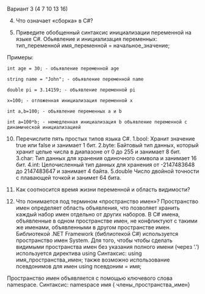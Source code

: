 Вариант 3 (4 7 10 13 16)

4. Что означает «сборка» в C#?

7. Приведите обобщенный синтаксис инициализации переменной на
языке C#.
Обьявление и инициализация переменных:
тип_переменной имя_переменной = начальное_значение;

Примеры:

    int age = 30; - обьявление переменной age

    string name = "John"; - обьявление переменной name

    double pi = 3.14159; - обьявление переменной pi

    x=100; - отложенная инициализация переменной x

    int a,b=100; - обьявление переменных a и b

    int a=100*b; - немедленная инициализация b обьявление переменной с динамической инициализацией


10. Перечислите пять простых типов языка C#.
    1.bool: Хранит значение true или false и занимает 1 бит.
    2.byte: Байтовый тип данных, который хранит целые числа в диапазоне от 0 до 255 и занимает 8 бит.
    3.char: Тип данных для хранения одиночного символа и занимает 16 бит.
    4.int: Целочисленный тип данных для хранения от -2147483648 до 2147483647 и занимает 4 байта.
    5.double Число двойной точности с плавающей точкой  и занимет 64 бита.

13. Как соотносится время жизни переменной и область видимости?
  

16. Что понимается под термином «пространство имен»?
Пространство имен определяет область объявления, что позволяет хранить каждый набор имен отдельно от других наборов. В С# имена, объявленные в одном пространстве имен, не конфликтуют с такими же именами, объявленными в другом пространстве имен. Библиотекой .NET Framework (библиотекой С#) используется пространство имен System. Для того, чтобы чтобы сделать видимыми пространства имен без указания полного имени (через ‘.’) используется директива using
Синтаксис:
using имя_пространства_имен;
также возможно использование псевдонимов для имен
using псевдоним = имя;

Пространство имен объявляется с помощью ключевого слова
namespace.
Синтаксис:
namespace имя {
члены_пространства_имен}
